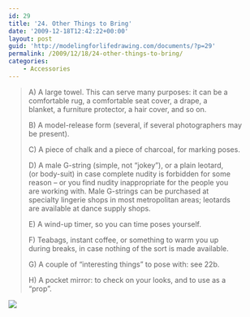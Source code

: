 ```yaml
---
id: 29
title: '24. Other Things to Bring'
date: '2009-12-18T12:42:22+00:00'
layout: post
guid: 'http://modelingforlifedrawing.com/documents/?p=29'
permalink: /2009/12/18/24-other-things-to-bring/
categories:
    - Accessories
---
```


> A) A large towel. This can serve many purposes: it can be a  
> comfortable rug, a comfortable seat cover, a drape, a  
> blanket, a furniture protector, a hair cover, and so on.
> 
> B) A model-release form (several, if several photographers may  
> be present).
> 
> C) A piece of chalk and a piece of charcoal, for marking poses.
> 
> D) A male G-string (simple, not “jokey”), or a plain leotard,  
> (or body-suit) in case complete nudity is forbidden for some  
> reason – or you find nudity inappropriate for the people you  
> are working with. Male G-strings can be purchased at  
> specialty lingerie shops in most metropolitan areas; leotards  
> are available at dance supply shops.
> 
> E) A wind-up timer, so you can time poses yourself.
> 
> F) Teabags, instant coffee, or something to warm you up  
> during breaks, in case nothing of the sort is made available.
> 
> G) A couple of “interesting things” to pose with: see 22b.
> 
> H) A pocket mirror: to check on your looks, and to use as a  
> “prop”.

![](http://www.modelingforlifedrawing.com/community/images/originals/26_artist_to_artist.jpg)